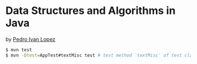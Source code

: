 # Data Structures and Algorithms in Java

by [Pedro Ivan Lopez](http://pedroivanlopez.com "Pedro Ivan Lopez's website")

```bash
$ mvn test
$ mvn -Dtest=AppTest#textMisc test # test method `textMisc` of test class `AppTest`
```
